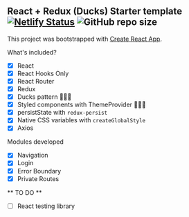 ## React + Redux (Ducks) Starter template [![Netlify Status](https://api.netlify.com/api/v1/badges/bc5eae67-3ac3-43d7-a761-05d100119748/deploy-status)](https://app.netlify.com/sites/emunhoz-react-boilerplate/deploys) ![GitHub repo size](https://img.shields.io/github/repo-size/emunhoz/react_boilerplate?style=social)

This project was bootstrapped with [Create React App](https://github.com/facebook/create-react-app).

What's included?

- [x] React
- [x] React Hooks Only
- [x] React Router
- [x] Redux
- [x] Ducks pattern 🦆🦆🦆
- [x] Styled components with ThemeProvider 💅💅💅
- [x] persistState with `redux-persist`
- [x] Native CSS variables with `createGlobalStyle`
- [x] Axios

Modules developed

- [x] Navigation
- [x] Login
- [x] Error Boundary
- [x] Private Routes

** TO DO **

- [ ] React testing library
